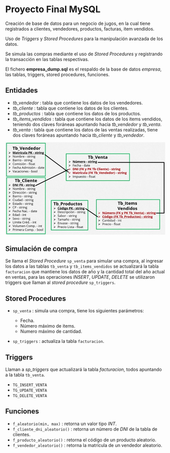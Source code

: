 # Proyecto Final MySQL

Creación de base de datos para un negocio de jugos, en la cual tiene registrados a clientes, vendedores, productos, facturas, item vendidos.

Uso de *Triggers* y *Stored Procedures* para la manipulación avanzada de los datos.

Se simula las compras mediante el uso de *Stored Procedures* y registrando la transacción en las tablas respectivas.

El fichero **empresa_dump.sql** es el respaldo de la base de datos *empresa*, las tablas, triggers, stored procedures, funciones.

## Entidades

* *tb_vendedor*  :  tabla que contiene los datos de los vendedores.
* *tb_cliente*  :  tabla que contiene los datos de los clientes.
* *tb_productos*  : tabla que contiene los datos de los productos.
* *tb_items_vendidos*  :  tabla que contiene los datos de los items vendidos, teniendo dos claves foráneas apuntando hacia *tb_vendedor* y *tb_venta*.
* *tb_venta*  : tabla que contiene los datos de las ventas realizadas, tiene dos claves foráneas apuntando hacia *tb_cliente* y *tb_vendedor*.


![](Diagrama_proyecto_empresa.png)


## Simulación de compra

Se llama el *Stored Procedure* `sp_venta` para simular una compra, al ingresar los datos a las tablas `tb_venta` y `tb_items_vendidos` se actualizará la tabla `facturacion` que mantiene los datos de año y la cantidad total del año actual en ventas, para las operaciones *INSERT*, *UPDATE*, *DELETE* se utilizaron triggers que llaman al *stored procedure* `sp_triggers`.


## Stored Procedures

* `sp_venta`  :  simula una compra, tiene los siguientes parámetros:
    * Fecha.
    * Número máximo de items.
    * Numero máximo de cantidad.

* `sp_triggers`  :  actualiza la tabla `facturacion`.


## Triggers

Llaman a *sp_triggers* que actualizará la tabla *facturacion*, todos apuntando a la tabla `tb_venta`.

* `TG_INSERT_VENTA`
* `TG_UPDATE_VENTA`
* `TG_DELETE_VENTA`


## Funciones

* `f_aleatorio(min, max)`  : retorna un valor tipo *INT*.
* `f_cliente_dni_aleatorio()`  : retorna un número de *DNI* de la tabla de clientes.
* `f_producto_aleatorio()`  : retorna el código de un producto aleatorio.
* `f_vendedor_aleatorio()`  : retorna la matrícula de un vendedor aleatorio.





